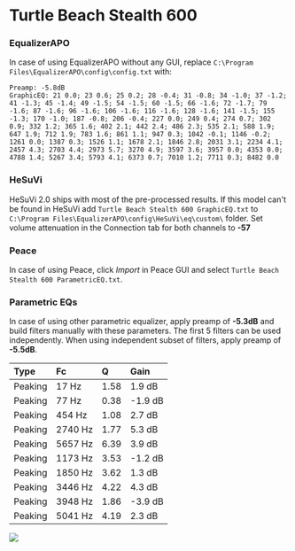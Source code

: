 # Turtle Beach Stealth 600

### EqualizerAPO
In case of using EqualizerAPO without any GUI, replace `C:\Program Files\EqualizerAPO\config\config.txt`
with:
```
Preamp: -5.8dB
GraphicEQ: 21 0.0; 23 0.6; 25 0.2; 28 -0.4; 31 -0.8; 34 -1.0; 37 -1.2; 41 -1.3; 45 -1.4; 49 -1.5; 54 -1.5; 60 -1.5; 66 -1.6; 72 -1.7; 79 -1.6; 87 -1.6; 96 -1.6; 106 -1.6; 116 -1.6; 128 -1.6; 141 -1.5; 155 -1.3; 170 -1.0; 187 -0.8; 206 -0.4; 227 0.0; 249 0.4; 274 0.7; 302 0.9; 332 1.2; 365 1.6; 402 2.1; 442 2.4; 486 2.3; 535 2.1; 588 1.9; 647 1.9; 712 1.9; 783 1.6; 861 1.1; 947 0.3; 1042 -0.1; 1146 -0.2; 1261 0.0; 1387 0.3; 1526 1.1; 1678 2.1; 1846 2.8; 2031 3.1; 2234 4.1; 2457 4.3; 2703 4.4; 2973 5.7; 3270 4.9; 3597 3.6; 3957 0.0; 4353 0.0; 4788 1.4; 5267 3.4; 5793 4.1; 6373 0.7; 7010 1.2; 7711 0.3; 8482 0.0
```

### HeSuVi
HeSuVi 2.0 ships with most of the pre-processed results. If this model can't be found in HeSuVi add
`Turtle Beach Stealth 600 GraphicEQ.txt` to `C:\Program Files\EqualizerAPO\config\HeSuVi\eq\custom\` folder.
Set volume attenuation in the Connection tab for both channels to **-57**

### Peace
In case of using Peace, click *Import* in Peace GUI and select `Turtle Beach Stealth 600 ParametricEQ.txt`.

### Parametric EQs
In case of using other parametric equalizer, apply preamp of **-5.3dB** and build filters manually
with these parameters. The first 5 filters can be used independently.
When using independent subset of filters, apply preamp of **-5.5dB**.

| Type    | Fc      |    Q | Gain    |
|:--------|:--------|:-----|:--------|
| Peaking | 17 Hz   | 1.58 | 1.9 dB  |
| Peaking | 77 Hz   | 0.38 | -1.9 dB |
| Peaking | 454 Hz  | 1.08 | 2.7 dB  |
| Peaking | 2740 Hz | 1.77 | 5.3 dB  |
| Peaking | 5657 Hz | 6.39 | 3.9 dB  |
| Peaking | 1173 Hz | 3.53 | -1.2 dB |
| Peaking | 1850 Hz | 3.62 | 1.3 dB  |
| Peaking | 3446 Hz | 4.22 | 4.3 dB  |
| Peaking | 3948 Hz | 1.86 | -3.9 dB |
| Peaking | 5041 Hz | 4.19 | 2.3 dB  |

![](https://raw.githubusercontent.com/jaakkopasanen/AutoEq/master/results/rtings/avg/Turtle%20Beach%20Stealth%20600/Turtle%20Beach%20Stealth%20600.png)